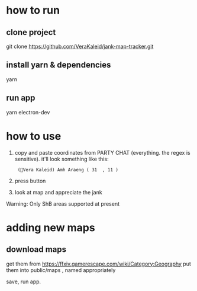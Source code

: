 # how to run

## clone project
git clone https://github.com/VeraKaleid/jank-map-tracker.git

## install yarn & dependencies
yarn

## run app
yarn electron-dev

# how to use

1. copy and paste coordinates from PARTY CHAT (everything. the regex is sensitive). it'll look something like this:
        
        (Vera Kaleid) Amh Araeng ( 31  , 11 )
        
2. press button
3. look at map and appreciate the jank

Warning: Only ShB areas supported at present



# adding new maps

## download maps
get them from https://ffxiv.gamerescape.com/wiki/Category:Geography
put them into public/maps , named appropriately

save, run app.
